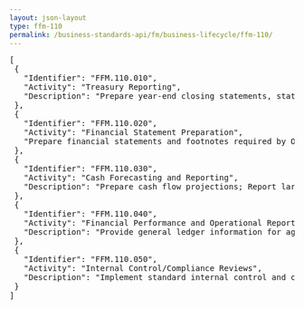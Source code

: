```yaml
---
layout: json-layout
type: ffm-110
permalink: /business-standards-api/fm/business-lifecycle/ffm-110/
---
```

<pre>
[
 {
   "Identifier": "FFM.110.010",
   "Activity": "Treasury Reporting",
   "Description": "Prepare year-end closing statements, statements of accountability, foreign currency reports, and reports of reclassified consolidated agency financial statements; Verify required financial reports can be traced to general ledger account balances; Includes Government wide Treasury Account Symbol Adjusted Trial Balance (GTAS) reporting"
 },
 {
   "Identifier": "FFM.110.020",
   "Activity": "Financial Statement Preparation",
   "Prepare financial statements and footnotes required by OMB Circular A-136; Verify financial statements and other required financial reports can be traced to general ledger account balances and are compiled in accordance with the USSGL Crosswalks; Determine and record eliminations required to generate consolidated financial statements; Includes generating variance analyses for timely submissions, balance sheet, statement of net cost, statement of changes in net position, statement of budgetary resources, reconciling SF-133 to the statement of budgetary resources, statement of custodial activity, statement of social insurance, statement of changes in social insurance amounts, and required supplementary information."
 },
 {
   "Identifier": "FFM.110.030",
   "Activity": "Cash Forecasting and Reporting",
   "Description": "Prepare cash flow projections; Report large dollar requirements for deposits and disbursements Prepare cash flow projections; Report large dollar requirements for deposits and disbursements"
 },
 {
   "Identifier": "FFM.110.040",
   "Activity": "Financial Performance and Operational Reporting",
   "Description": "Provide general ledger information for agency-specific financial reports; Verify required financial reports can be traced to general ledger account balances; Includes providing financial performance and operational information to agency program offices"
 },
 {
   "Identifier": "FFM.110.050",
   "Activity": "Internal Control/Compliance Reviews",
   "Description": "Implement standard internal control and compliance assurance procedures; Provide documentation to satisfy “Prepared By Client” requests from auditors; Prepare cycle memos; Provide sample information and documentation for compliance with other guidance, such as OMB Circular A-123; Record adjustments based on audit findings"
 }
]
</pre>